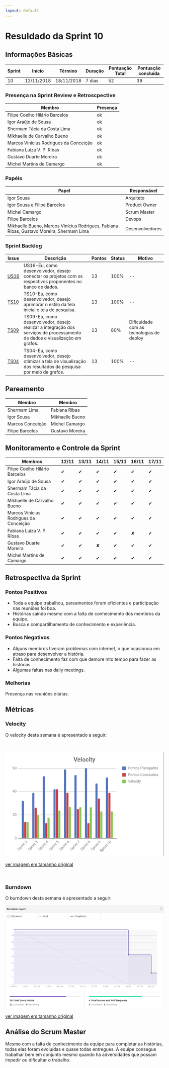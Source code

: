 ```yaml
---
layout: default
---
```


# Resuldado da Sprint 10


## Informações Básicas

| Sprint | Início | Término | Duração | Pontuação Total | Pontuação concluída |
|---|---|---|---|---|---|
| 10 | 12/11/2018 | 18/11/2018 | 7 dias | 52 | 39 |

### Presença na Sprint Review e Retroscpective

| Membro | Presença |
|---|---|
|Filipe Coelho Hilário Barcelos| ok |
|Igor Araújo de Sousa | ok |
|Shermam Tácia da Costa Lima | ok |
|Mikhaelle de Carvalho Bueno | ok |
|Marcos Vinícius Rodrigues da Conceição | ok |
|Fabiana Luiza V. P. Ribas | ok |
|Gustavo Duarte Moreira | ok |
|Michel Martins de Camargo| ok |

### Papéis 

|    Papel |     Responsável |
|-----|-----|
| Igor Sousa | Arquiteto |
| Igor Sousa e Filipe Barcelos | Product Owner |
| Michel Camargo | Scrum Master |
| Filipe Barcelos | Devops |
| Mikhaelle Bueno, Marcos Vinícius Rodrigues, Fabiana Ribas, Gustavo Moreira, Shermam Lima | Desenvolvedores |

### Sprint Backlog

| Issue | Descrição | Pontos | Status | Motivo |
|---|---|---|---|---|
|[US16](https://github.com/fga-eps-mds/2018.2-NaturalSearch/issues/136)|US16-Eu, como desenvolvedor, desejo conectar os projetos com os respectivos proponentes no banco de dados.|13|100%|--|
|[TS10](https://github.com/fga-eps-mds/2018.2-NaturalSearch/issues/151)|TS10-Eu, como desenvolvedor, desejo aprimorar o estilo da tela inicial e tela de pesquisa.|13|100%|--|
|[TS09](https://github.com/fga-eps-mds/2018.2-NaturalSearch/issues/150)|TS09-Eu, como desenvolvedor, desejo realizar a integração dos serviços de processamento de dados e visualização em grafos.|13|80%|Dificuldade com as tecnologias de deploy|
|[TS04](https://github.com/fga-eps-mds/2018.2-NaturalSearch/issues/141)|TS04-Eu, como desenvolvedor, desejo otimizar a tela de visualização dos resultados da pesquisa por meio de grafos.|13|100%|--|

## Pareamento 

| Membro  | Membro |
|---|---|
| Shermam Lima | Fabiana Ribas |
| Igor Sousa |  Mikhaelle Bueno |
| Marcos Conceição | Michel Camargo |
| Filipe Barcelos | Gustavo Moreira |

## Monitoramento e Controle da Sprint

| Membros | 12/11 | 13/11 | 14/11 |15/11 | 16/11 | 17/11 |
|---|---|---|---|---|---|---|
|Filipe Coelho Hilário Barcelos| &#10004; | &#10004; | &#10004; | &#10004; | &#10004; | &#10004; |
|Igor Araújo de Sousa | &#10004; | &#10004; | &#10004; | &#10004; | &#10004; | &#10004; |
|Shermam Tácia da Costa Lima | &#10004; | &#10004; | &#10004; | &#10004; | &#10004; | &#10004; |
|Mikhaelle de Carvalho Bueno | &#10004; | &#10004; | &#10004; | &#10004; | &#10004; | &#10004; |
|Marcos Vinícius Rodrigues da Conceição | &#10004; | &#10004; | &#10004; | &#10004; | &#10004; | &#10004; |
|Fabiana Luiza V. P. Ribas | &#10004; | &#10004; | &#10004; | &#10004; | &#x2718; | &#10004; |
|Gustavo Duarte Moreira | &#10004; | &#10004; | &#x2718; | &#10004; | &#10004; | &#10004; |
|Michel Martins de Camargo | &#10004; | &#10004; | &#10004; | &#10004; | &#10004; | &#10004; |

## Retrospectiva da Sprint

### Pontos Positivos

- Toda a equipe trabalhou, pareamentos foram eficientes e participação nas reuniões foi boa.
- Histórias saindo mesmo com a falta de conhecimento dos membros da equipe.
- Busca e compartilhamento de conhecimento e experiência.

### Pontos Negativos

- Alguns membros tiveram problemas com internet, o que ocasionou em atraso para desenvolver a história.
- Falta de conhecimento faz com que demore mto tempo para fazer as histórias. 
- Algumas faltas nas daily meetings.


### Melhorias 

Presença nas reuniões diárias.

## Métricas

### Velocity

O velocity desta semana é apresentado a seguir:

<br>

![velocity_Sprint_10](/docs/images/velocity_sprint10.png)

[ver imagem em tamanho original](https://fga-eps-mds.github.io/2018.2-NaturalSearch/docs/images/velocity_sprint10.png)

<br>

### Burndown

O burndown desta semana é apresentado a seguir:

![Burndown_Sprint_10](/docs/images/burndown_sprint10.png)

[ver imagem em tamanho original](https://fga-eps-mds.github.io/2018.2-NaturalSearch/docs/images/burndown_sprint10.png)

## Análise do Scrum Master

Mesmo com  a falta de conhecimento da equipe para completar as histórias, todas elas foram evoluídas e quase todas entregues. A equipe consegue trabalhar bem em conjunto mesmo quando há adversidades que possam impedir ou dificultar o trabalho.
